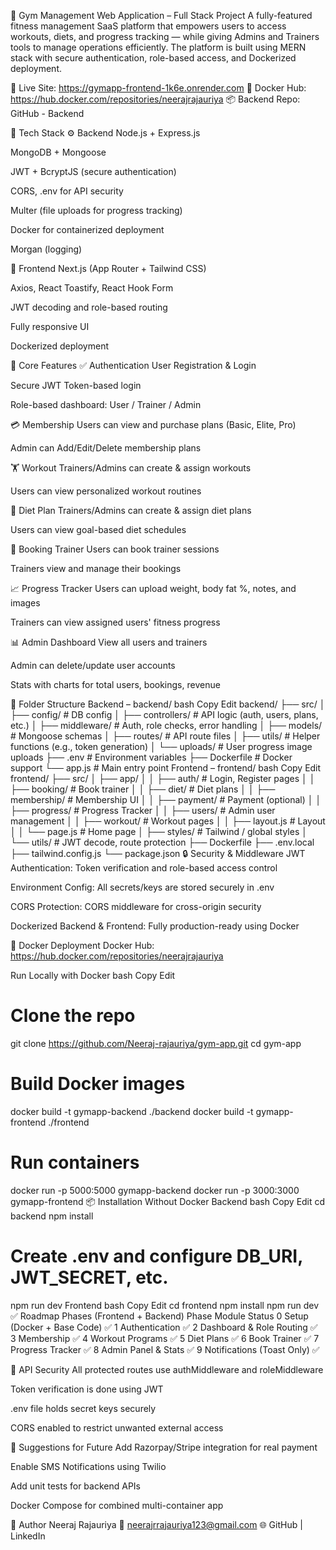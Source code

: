 💪 Gym Management Web Application – Full Stack Project
A fully-featured fitness management SaaS platform that empowers users to access workouts, diets, and progress tracking — while giving Admins and Trainers tools to manage operations efficiently. The platform is built using MERN stack with secure authentication, role-based access, and Dockerized deployment.

🔗 Live Site: https://gymapp-frontend-1k6e.onrender.com
🐳 Docker Hub: https://hub.docker.com/repositories/neerajrajauriya
📦 Backend Repo: GitHub - Backend

🚀 Tech Stack
⚙️ Backend
Node.js + Express.js

MongoDB + Mongoose

JWT + BcryptJS (secure authentication)

CORS, .env for API security

Multer (file uploads for progress tracking)

Docker for containerized deployment

Morgan (logging)

🎨 Frontend
Next.js (App Router + Tailwind CSS)

Axios, React Toastify, React Hook Form

JWT decoding and role-based routing

Fully responsive UI

Dockerized deployment

🧩 Core Features
✅ Authentication
User Registration & Login

Secure JWT Token-based login

Role-based dashboard: User / Trainer / Admin

💳 Membership
Users can view and purchase plans (Basic, Elite, Pro)

Admin can Add/Edit/Delete membership plans

🏋️ Workout
Trainers/Admins can create & assign workouts

Users can view personalized workout routines

🥗 Diet Plan
Trainers/Admins can create & assign diet plans

Users can view goal-based diet schedules

📅 Booking Trainer
Users can book trainer sessions

Trainers view and manage their bookings

📈 Progress Tracker
Users can upload weight, body fat %, notes, and images

Trainers can view assigned users' fitness progress

📊 Admin Dashboard
View all users and trainers

Admin can delete/update user accounts

Stats with charts for total users, bookings, revenue

📁 Folder Structure
Backend – backend/
bash
Copy
Edit
backend/
├── src/
│   ├── config/           # DB config
│   ├── controllers/      # API logic (auth, users, plans, etc.)
│   ├── middleware/       # Auth, role checks, error handling
│   ├── models/           # Mongoose schemas
│   ├── routes/           # API route files
│   ├── utils/            # Helper functions (e.g., token generation)
│   └── uploads/          # User progress image uploads
├── .env                  # Environment variables
├── Dockerfile            # Docker support
└── app.js                # Main entry point
Frontend – frontend/
bash
Copy
Edit
frontend/
├── src/
│   ├── app/
│   │   ├── auth/             # Login, Register pages
│   │   ├── booking/          # Book trainer
│   │   ├── diet/             # Diet plans
│   │   ├── membership/       # Membership UI
│   │   ├── payment/          # Payment (optional)
│   │   ├── progress/         # Progress Tracker
│   │   ├── users/            # Admin user management
│   │   ├── workout/          # Workout pages
│   │   ├── layout.js         # Layout
│   │   └── page.js           # Home page
│   ├── styles/               # Tailwind / global styles
│   └── utils/                # JWT decode, route protection
├── Dockerfile
├── .env.local
├── tailwind.config.js
└── package.json
🔒 Security & Middleware
JWT Authentication: Token verification and role-based access control

Environment Config: All secrets/keys are stored securely in .env

CORS Protection: CORS middleware for cross-origin security

Dockerized Backend & Frontend: Fully production-ready using Docker

🐳 Docker Deployment
Docker Hub: https://hub.docker.com/repositories/neerajrajauriya

Run Locally with Docker
bash
Copy
Edit
# Clone the repo
git clone https://github.com/Neeraj-rajauriya/gym-app.git
cd gym-app

# Build Docker images
docker build -t gymapp-backend ./backend
docker build -t gymapp-frontend ./frontend

# Run containers
docker run -p 5000:5000 gymapp-backend
docker run -p 3000:3000 gymapp-frontend
📦 Installation Without Docker
Backend
bash
Copy
Edit
cd backend
npm install
# Create .env and configure DB_URI, JWT_SECRET, etc.
npm run dev
Frontend
bash
Copy
Edit
cd frontend
npm install
npm run dev
✅ Roadmap Phases (Frontend + Backend)
Phase	Module	Status
0	Setup (Docker + Base Code)	✅
1	Authentication	✅
2	Dashboard & Role Routing	✅
3	Membership	✅
4	Workout Programs	✅
5	Diet Plans	✅
6	Book Trainer	✅
7	Progress Tracker	✅
8	Admin Panel & Stats	✅
9	Notifications (Toast Only)	✅

🔧 API Security
All protected routes use authMiddleware and roleMiddleware

Token verification is done using JWT

.env file holds secret keys securely

CORS enabled to restrict unwanted external access

🧠 Suggestions for Future
Add Razorpay/Stripe integration for real payment

Enable SMS Notifications using Twilio

Add unit tests for backend APIs

Docker Compose for combined multi-container app

👤 Author
Neeraj Rajauriya
📧 neerajrrajauriya123@gmail.com
🌐 GitHub | LinkedIn